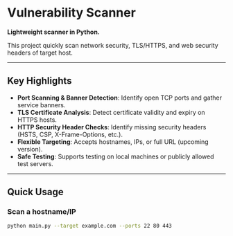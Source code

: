 # Vulnerability Scanner

**Lightweight scanner in Python.**

This project quickly scan network security, TLS/HTTPS, and web security headers of target host.

---

## Key Highlights

- **Port Scanning & Banner Detection**: Identify open TCP ports and gather service banners.  
- **TLS Certificate Analysis**: Detect certificate validity and expiry on HTTPS hosts.  
- **HTTP Security Header Checks**: Identify missing security headers (HSTS, CSP, X-Frame-Options, etc.).  
- **Flexible Targeting**: Accepts hostnames, IPs, or full URL (upcoming version).
- **Safe Testing**: Supports testing on local machines or publicly allowed test servers.  

---

## Quick Usage

### Scan a hostname/IP
```bash
python main.py --target example.com --ports 22 80 443